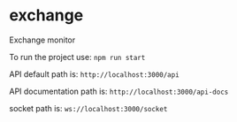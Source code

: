 # exchange
Exchange monitor

To run the project use: 
``npm run start``

API default path is: 
``http://localhost:3000/api``

API documentation  path is:
``http://localhost:3000/api-docs``

socket path is:
``ws://localhost:3000/socket``